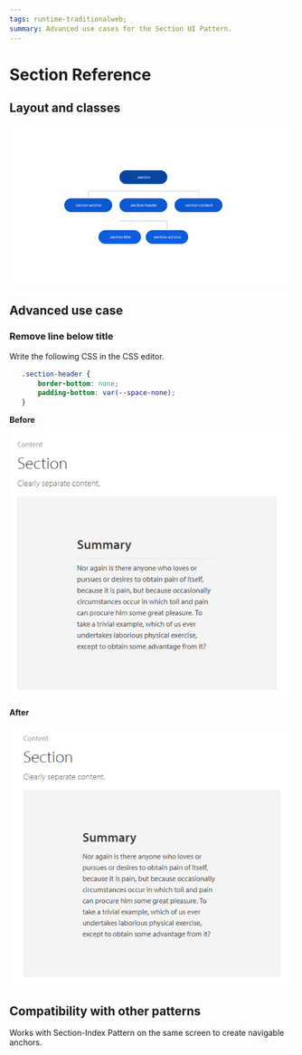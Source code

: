 ```yaml
---
tags: runtime-traditionalweb; 
summary: Advanced use cases for the Section UI Pattern.
---
```


# Section Reference

## Layout and classes

![](<images/section-2-diag.png>)

## Advanced use case

### Remove line below title

Write the following CSS in the CSS editor.

 ```css
    .section-header {
        border-bottom: none;
        padding-bottom: var(--space-none);
    }
```

**Before**

![](<images/section-3.png>)

**After**

![](<images/section-4.png>)

## Compatibility with other patterns

Works with Section-Index Pattern on the same screen to create navigable anchors.


